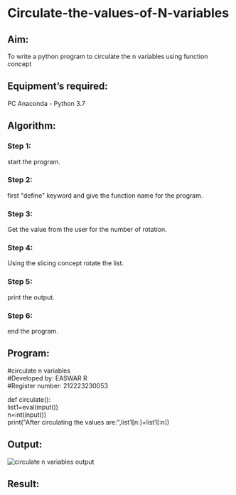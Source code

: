 # Circulate-the-values-of-N-variables
## Aim:
To write a python program to circulate the n variables using function concept
## Equipment’s required:
PC
Anaconda - Python 3.7
## Algorithm: 
### Step 1: 
start the program.
### Step 2: 
first "define" keyword and give the function name for the program.
### Step 3: 
Get the value from the user for the number of rotation.
### Step 4: 
Using the slicing concept rotate the list.
### Step 5: 
print the output.
### Step 6: 
end the program.
## Program:
#circulate n variables   
#Developed by: EASWAR R     
#Register number: 212223230053    

def circulate():    
    list1=eval(input())    
    n=int(input())    
    print("After circulating the values are:",list1[n:]+list1[:n])
## Output:
![circulate n variables  output](https://github.com/EaswarR2005/Circulate-the-values-of-N-variables/assets/146931525/fda8e7a7-24b0-41fc-8431-f637ad490a79)

## Result:
